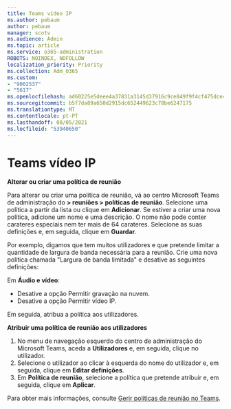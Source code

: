 ```yaml
---
title: Teams vídeo IP
ms.author: pebaum
author: pebaum
manager: scotv
ms.audience: Admin
ms.topic: article
ms.service: o365-administration
ROBOTS: NOINDEX, NOFOLLOW
localization_priority: Priority
ms.collection: Adm_O365
ms.custom:
- "9002537"
- "5617"
ms.openlocfilehash: ad60225e5deee4a37831a3145d37916c9ce849f9f4cf475dce4c9a6210f83af9
ms.sourcegitcommit: b5f7da89a650d2915dc652449623c78be6247175
ms.translationtype: MT
ms.contentlocale: pt-PT
ms.lasthandoff: 08/05/2021
ms.locfileid: "53940650"
---
```

# <a name="teams-allow-or-disable-ip-video"></a>Teams vídeo IP

**Alterar ou criar uma política de reunião**

Para alterar ou criar uma política de reunião, vá ao centro Microsoft Teams de administração do **> reuniões > políticas de reunião**. Selecione uma política a partir da lista ou clique em **Adicionar**. Se estiver a criar uma nova política, adicione um nome e uma descrição. O nome não pode conter carateres especiais nem ter mais de 64 carateres. Selecione as suas definições e, em seguida, clique em **Guardar**.

Por exemplo, digamos que tem muitos utilizadores e que pretende limitar a quantidade de largura de banda necessária para a reunião. Crie uma nova política chamada "Largura de banda limitada" e desative as seguintes definições:

Em **Áudio e vídeo**:

- Desative a opção Permitir gravação na nuvem.
- Desative a opção Permitir vídeo IP.

Em seguida, atribua a política aos utilizadores.

**Atribuir uma política de reunião aos utilizadores**

1. No menu de navegação esquerdo do centro de administração do Microsoft Teams, aceda a **Utilizadores** e, em seguida, clique no utilizador.
2. Selecione o utilizador ao clicar à esquerda do nome do utilizador e, em seguida, clique em **Editar definições**.
3. Em **Política de reunião**, selecione a política que pretende atribuir e, em seguida, clique em **Aplicar**.

Para obter mais informações, consulte [Gerir políticas de reunião no Teams](https://docs.microsoft.com/microsoftteams/meeting-policies-in-teams).
